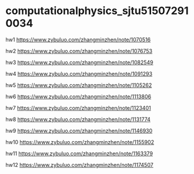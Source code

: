# computationalphysics_sjtu515072910034
hw1 https://www.zybuluo.com/zhangminzhen/note/1070516

hw2 https://www.zybuluo.com/zhangminzhen/note/1076753

hw3 https://www.zybuluo.com/zhangminzhen/note/1082549

hw4 https://www.zybuluo.com/zhangminzhen/note/1091293

hw5 https://www.zybuluo.com/zhangminzhen/note/1105262

hw6 https://www.zybuluo.com/zhangminzhen/note/1113806

hw7 https://www.zybuluo.com/zhangminzhen/note/1123401

hw8 https://www.zybuluo.com/zhangminzhen/note/1131774

hw9 https://www.zybuluo.com/zhangminzhen/note/1146930

hw10 https://www.zybuluo.com/zhangminzhen/note/1155902

hw11 https://www.zybuluo.com/zhangminzhen/note/1163379

hw12 https://www.zybuluo.com/zhangminzhen/note/1174507
